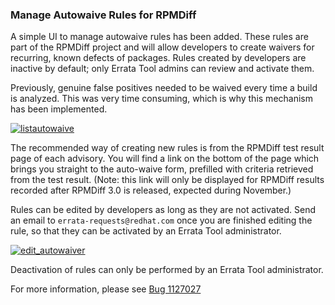### Manage Autowaive Rules for RPMDiff

A simple UI to manage autowaive rules has been added. These rules
are part of the RPMDiff project and will allow developers to create
waivers for recurring, known defects of packages. Rules created by
developers are inactive by default; only Errata Tool admins can review
and activate them.

Previously, genuine false positives needed to be waived every time a
build is analyzed. This was very time consuming, which is why this
mechanism has been implemented.

[![listautowaive](images/3.11.8/list_autowaivers.png)](images/3.11.8/list_autowaivers.png)

The recommended way of creating new rules is from the RPMDiff test
result page of each advisory. You will find a link on the bottom of the
page which brings you straight to the auto-waive form, prefilled with
criteria retrieved from the test result.
(Note: this link will only be displayed for RPMDiff results recorded
after RPMDiff 3.0 is released, expected during November.)

Rules can be edited by developers as long as they are not activated.  Send an
email to `errata-requests@redhat.com` once you are finished editing the rule, so
that they can be activated by an Errata Tool administrator.

[![edit_autowaiver](images/3.11.8/edit_autowaiver.png)](images/3.11.8/edit_autowaiver.png)

Deactivation of rules can only be performed by an Errata Tool administrator.

For more information, please see
[Bug 1127027](https://bugzilla.redhat.com/show_bug.cgi?id=1127027)

